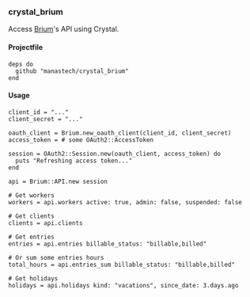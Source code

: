 ### crystal_brium

Access [Brium](brium.me)'s API using Crystal.

#### Projectfile

```crystal
deps do
  github "manastech/crystal_brium"
end
```

#### Usage

```crystal
client_id = "..."
client_secret = "..."

oauth_client = Brium.new_oauth_client(client_id, client_secret)
access_token = # some OAuth2::AccessToken

session = OAuth2::Session.new(oauth_client, access_token) do
  puts "Refreshing access token..."
end

api = Brium::API.new session

# Get workers
workers = api.workers active: true, admin: false, suspended: false

# Get clients
clients = api.clients

# Get entries
entries = api.entries billable_status: "billable,billed"

# Or sum some entries hours
total_hours = api.entries_sum billable_status: "billable,billed"

# Get holidays
holidays = api.holidays kind: "vacations", since_date: 3.days.ago
```
